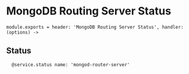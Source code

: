 
# MongoDB Routing Server Status

    module.exports = header: 'MongoDB Routing Server Status', handler: (options) ->

## Status

      @service.status name: 'mongod-router-server'
